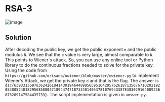 # RSA-3
![image](https://user-images.githubusercontent.com/81878622/135733307-ff5181bf-f285-49ea-bcdc-591526aeb788.png)

## Solution
After decoding the public key, we get the public exponent `e` and the public modulus `N`. We see that the `e` value is very large, almost comparable to `N`. This points to Wiener's attack. So, you can use any online tool or Python library to do the continuous fractions needed to solve for the private key. Using the code from `https://github.com/orisano/owiener/blob/master/owiener.py` to implement Wiener's Attack, we get the private key `d` and that is the flag. The answer is `dsc{6393313697836242618414301946448995659516429576261871356767102021920538052481829568588047189447471873340140537810769433878383029164089236876209147584435733}`. The script implementation is given in `answer.py`.
